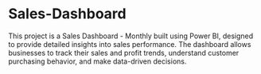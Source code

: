 # Sales-Dashboard
This project is a Sales Dashboard - Monthly built using Power BI, designed to provide detailed insights into sales performance. The dashboard allows businesses to track their sales and profit trends, understand customer purchasing behavior, and make data-driven decisions. 
